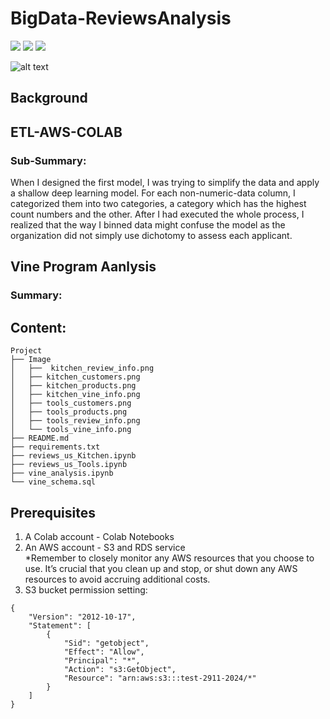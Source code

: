 # BigData-ReviewsAnalysis


![](https://img.shields.io/badge/findspark-2.0.1-informational?style=plastic&logo=appveyor)
![](https://img.shields.io/badge/pyspark-3.3.1-informational?style=plastic&logo=appveyor)
![](https://img.shields.io/badge/pandas-1.3.5-informational?style=plastic&logo=appveyor)

![alt text]()


## Background



## ETL-AWS-COLAB
  

### Sub-Summary:

When I designed the first model, I was trying to simplify the data and apply a shallow deep learning model. For each non-numeric-data column, I categorized them into two categories, a category which has the highest count numbers and the other. After I had executed the whole process, I realized that the way I binned data might confuse the model as the organization did not simply use dichotomy to assess each applicant. 


## Vine Program Aanlysis


### Summary:



## Content:
```
Project
├── Image
│   ├──  kitchen_review_info.png
│   ├── kitchen_customers.png
│   ├── kitchen_products.png
│   ├── kitchen_vine_info.png
│   ├── tools_customers.png
│   ├── tools_products.png
│   ├── tools_review_info.png
│   └── tools_vine_info.png
├── README.md
├── requirements.txt
├── reviews_us_Kitchen.ipynb
├── reviews_us_Tools.ipynb
├── vine_analysis.ipynb
└── vine_schema.sql
```

## Prerequisites

1. A Colab account - Colab Notebooks  
2. An AWS account - S3 and RDS service  
*Remember to closely monitor any AWS resources that you choose to use. It’s crucial that you clean up and stop, or shut down any AWS resources to avoid accruing additional costs.  
3. S3 bucket permission setting:  
```
{
    "Version": "2012-10-17",  
    "Statement": [  
        {  
            "Sid": "getobject",  
            "Effect": "Allow",  
            "Principal": "*",  
            "Action": "s3:GetObject",  
            "Resource": "arn:aws:s3:::test-2911-2024/*"  
        }
    ]
}
```















